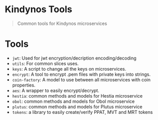 # Kindynos Tools

> Common tools for Kindynos microservices

# Tools

* `jwt`: Used for jwt encryption/decription encoding/decoding 
* `utils`: For common slices uses.
* `keys`: A script to change all the keys on microservices.
* `encrypt`: A tool to encrypt .pem files with private keys into strings.
* `coin-factory`: A model to use between all microservices with coin properties.
* `aes`: A wrapper to easily encrypt/decrypt.
* `hestia`: common methods and models for Hestia microservice
* `obol`: common methods and models for Obol microservice
* `plutus`: common methods and models for Plutus microservice
* `tokens`: a library to easily create/verify PPAT, MVT and MRT tokens
